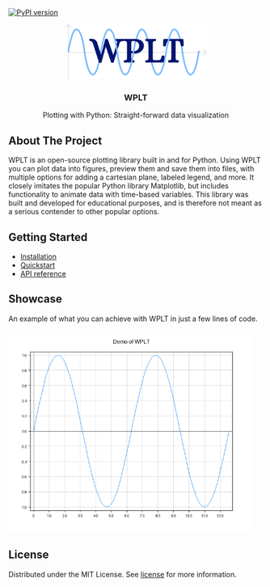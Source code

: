 [![PyPI version](https://badge.fury.io/py/wplt.svg)](https://badge.fury.io/py/wplt)

<div align="center">
  <a href="https://github.com/Neobyte01/WPLT">
    <img src="https://raw.githubusercontent.com/Neobyte01/wplt/main/assets/logo.png" alt="WPLT logo" height="110">
  </a>
  <h3 align="center">WPLT</h3>
  <p align="center">Plotting with Python: Straight-forward data visualization</p>
</div>

## About The Project

WPLT is an open-source plotting library built in and for Python. Using WPLT you can plot data into figures, preview them and save them into files, with multiple options for adding a cartesian plane, labeled legend, and more. It closely imitates the popular Python library Matplotlib, but includes functionality to animate data with time-based variables. This library was built and developed for educational purposes, and is therefore not meant as a serious contender to other popular options.

## Getting Started

- [Installation](https://github.com/Neobyte01/WPLT/wiki/Installation)
- [Quickstart](https://github.com/Neobyte01/WPLT/wiki/Quickstart)
- [API reference](https://github.com/Neobyte01/WPLT/wiki/API)

## Showcase

An example of what you can achieve with WPLT in just a few lines of code.

<div align="left">
  <img src="https://raw.githubusercontent.com/Neobyte01/wplt/main/assets/showcase.png" alt="WPLT showcase" height=400 />
</div>

## License

Distributed under the MIT License. See [license](https://github.com/Neobyte01/WPLT/blob/main/LICENSE) for more information.
